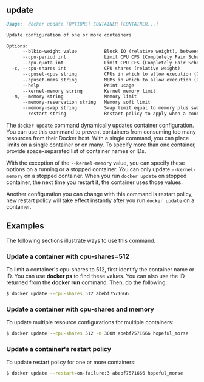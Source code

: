 <!--[metadata]>
+++
title = "update"
description = "The update command description and usage"
keywords = ["resources, update, dynamically"]
[menu.main]
parent = "smn_cli"
+++
<![end-metadata]-->

## update

```markdown
Usage:  docker update [OPTIONS] CONTAINER [CONTAINER...]

Update configuration of one or more containers

Options:
      --blkio-weight value          Block IO (relative weight), between 10 and 1000
      --cpu-period int              Limit CPU CFS (Completely Fair Scheduler) period
      --cpu-quota int               Limit CPU CFS (Completely Fair Scheduler) quota
  -c, --cpu-shares int              CPU shares (relative weight)
      --cpuset-cpus string          CPUs in which to allow execution (0-3, 0,1)
      --cpuset-mems string          MEMs in which to allow execution (0-3, 0,1)
      --help                        Print usage
      --kernel-memory string        Kernel memory limit
  -m, --memory string               Memory limit
      --memory-reservation string   Memory soft limit
      --memory-swap string          Swap limit equal to memory plus swap: '-1' to enable unlimited swap
      --restart string              Restart policy to apply when a container exits
```

The `docker update` command dynamically updates container configuration.
You can use this command to prevent containers from consuming too many resources
from their Docker host.  With a single command, you can place limits on
a single container or on many. To specify more than one container, provide
space-separated list of container names or IDs.

With the exception of the `--kernel-memory` value, you can specify these
options on a running or a stopped container. You can only update
`--kernel-memory` on a stopped container. When you run `docker update` on
stopped container, the next time you restart it, the container uses those
values.

Another configuration you can change with this command is restart policy,
new restart policy will take effect instantly after you run `docker update`
on a container.

## Examples

The following sections illustrate ways to use this command.

### Update a container with cpu-shares=512

To limit a container's cpu-shares to 512, first identify the container
name or ID. You can use **docker ps** to find these values. You can also
use the ID returned from the **docker run** command.  Then, do the following:

```bash
$ docker update --cpu-shares 512 abebf7571666
```

### Update a container with cpu-shares and memory

To update multiple resource configurations for multiple containers:

```bash
$ docker update --cpu-shares 512 -m 300M abebf7571666 hopeful_morse
```

### Update a container's restart policy

To update restart policy for one or more containers:
```bash
$ docker update --restart=on-failure:3 abebf7571666 hopeful_morse
```

